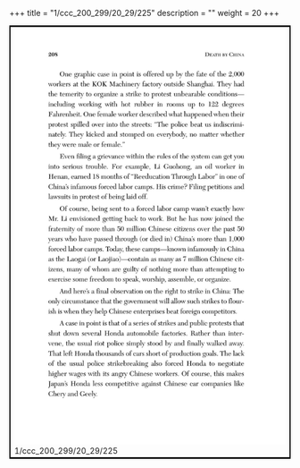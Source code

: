 +++
title = "1/ccc_200_299/20_29/225"
description = ""
weight = 20
+++

<table style="border:2px solid black;max-width:800px;max-height:800px;" 
><tr><td><img class="center-fit-jpg"
src="/jpg_/out_jpg_dbc_225.jpg"  >1/ccc_200_299/20_29/225</img></td></tr></table>